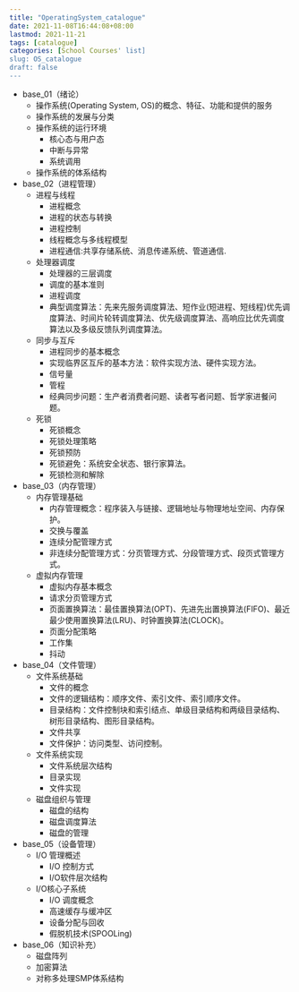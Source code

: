 ```yaml
---
title: "OperatingSystem_catalogue"
date: 2021-11-08T16:44:08+08:00
lastmod: 2021-11-21
tags: [catalogue]
categories: [School Courses' list]
slug: OS_catalogue
draft: false
---
```

- base_01（绪论）
    - 操作系统(Operating System, OS)的概念、特征、功能和提供的服务
    - 操作系统的发展与分类
    - 操作系统的运行环境
        - 核心态与用户态
        - 中断与异常
        - 系统调用
    - 操作系统的体系结构
- base_02（进程管理）
    - 进程与线程
        - 进程概念
        - 进程的状态与转换
        - 进程控制
        - 线程概念与多线程模型
        - 进程通信:共享存储系统、消息传递系统、管道通信.
    - 处理器调度
        - 处理器的三层调度
        - 调度的基本准则
        - 进程调度
        - 典型调度算法：先来先服务调度算法、短作业(短进程、短线程)优先调度算法、时间片轮转调度算法、优先级调度算法、高响应比优先调度算法以及多级反馈队列调度算法。
    - 同步与互斥
        - 进程同步的基本概念
        - 实现临界区互斥的基本方法：软件实现方法、硬件实现方法。
        - 信号量
        - 管程
        - 经典同步问题：生产者消费者问题、读者写者问题、哲学家进餐问题。
    - 死锁
        - 死锁概念
        - 死锁处理策略
        - 死锁预防
        - 死锁避免：系统安全状态、银行家算法。
        - 死锁检测和解除
- base_03（内存管理）
    - 内存管理基础
        - 内存管理概念：程序装入与链接、逻辑地址与物理地址空间、内存保护。
        - 交换与覆盖
        - 连续分配管理方式
        - 非连续分配管理方式：分页管理方式、分段管理方式、段页式管理方式。
    - 虚拟内存管理
        - 虚拟内存基本概念
        - 请求分页管理方式
        - 页面置换算法：最佳置换算法(OPT)、先进先出置换算法(FIFO)、最近最少使用置换算法(LRU)、时钟置换算法(CLOCK)。
        - 页面分配策略
        - 工作集
        - 抖动
- base_04（文件管理）
    - 文件系统基础
        - 文件的概念
        - 文件的逻辑结构：顺序文件、索引文件、索引顺序文件。
        - 目录结构：文件控制块和索引结点、单级目录结构和两级目录结构、树形目录结构、图形目录结构。
        - 文件共享
        - 文件保护：访问类型、访问控制。
    - 文件系统实现
        - 文件系统层次结构
        - 目录实现
        - 文件实现
    - 磁盘组织与管理
        - 磁盘的结构
        - 磁盘调度算法
        - 磁盘的管理
- base_05（设备管理）
    - I/O 管理概述
        - I/O 控制方式
        - I/O软件层次结构
    - I/O核心子系统
        - I/O 调度概念
        - 高速缓存与缓冲区
        - 设备分配与回收
        - 假脱机技术(SPOOLing)
- base_06（知识补充）
    - 磁盘阵列
    - 加密算法
    - 对称多处理SMP体系结构




